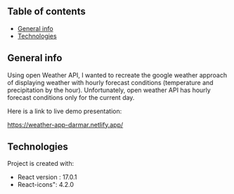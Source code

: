 ## Table of contents
* [General info](#general-info)
* [Technologies](#technologies)




## General info

Using open Weather API, I wanted to recreate the google weather approach of displaying weather with hourly forecast conditions (temperature and precipitation by the hour). Unfortunately, open weather API has hourly forecast conditions only for the current day.


Here is a link to live demo presentation: 

https://weather-app-darmar.netlify.app/

## Technologies
Project is created with:
* React version : 17.0.1
* React-icons": 4.2.0



